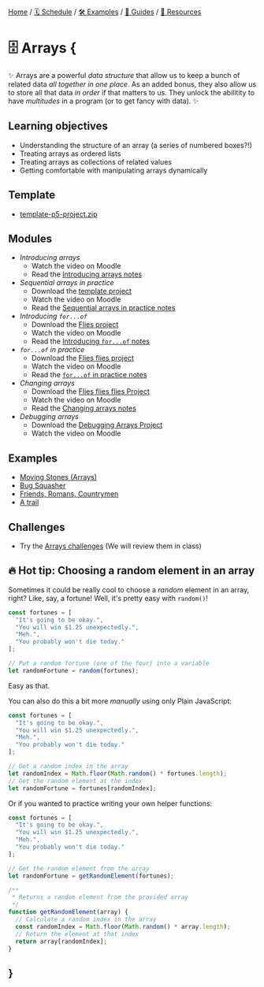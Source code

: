 [Home](../../) / [🗓 Schedule](../../schedule) / [🛠 Examples](../../examples/) / [💫 Guides](../../guides/) / [💎 Resources](../../resources.md)

# 🗄 Arrays {

✨ Arrays are a powerful *data structure* that allow us to keep a bunch of related data *all together in one place*. As an added bonus, they also allow us to store all that data *in order* if that matters to us. They unlock the abilitity to have *multitudes* in a program (or to get fancy with data). ✨

## Learning objectives

- Understanding the structure of an array (a series of numbered boxes?!)
- Treating arrays as ordered lists
- Treating arrays as collections of related values
- Getting comfortable with manipulating arrays dynamically

## Template

- [template-p5-project.zip](../../templates/template-p5-project.zip)

## Modules

- *Introducing arrays*
  - Watch the video on Moodle
  - Read the [Introducing arrays notes](./introducing-arrays.md)
- *Sequential arrays in practice*
  - Download the [template project](../../templates/template-p5-project.zip)
  - Watch the video on Moodle
  - Read the [Sequential arrays in practice notes](./sequential-arrays-in-practice.md)
- *Introducing `for...of`*
  - Download the [Flies project](./examples/flies.zip)
  - Watch the video on Moodle
  - Read the [Introducing `for...of` notes](./introducing-for-of.md)
- *`for...of` in practice*
  - Download the [Flies flies project](./examples/flies-flies.zip)
  - Watch the video on Moodle
  - Read the [`for...of` in practice notes](./for-of-in-practice.md)
- *Changing arrays*
  - Download the [Flies flies flies Project](./examples/flies-flies-flies.zip)
  - Watch the video on Moodle
  - Read the [Changing arrays notes](./changing-arrays.md)
- *Debugging arrays*
  - Download the [Debugging Arrays Project](../../debugging/debugging-arrays.zip)
  - Watch the video on Moodle

## Examples

- [Moving Stones (Arrays)](https://editor.p5js.org/pippinbarr/sketches/zQgkBD1Y4)
- [Bug Squasher](https://editor.p5js.org/pippinbarr/sketches/cU8ZR2yv5)
- [Friends, Romans, Countrymen](https://editor.p5js.org/pippinbarr/sketches/wfDOLrIm13)
- [A trail](https://editor.p5js.org/pippinbarr/sketches/5wgSl1Uj7)

## Challenges

- Try the [Arrays challenges](MISSING_LINK) (We will review them in class)

## 🔥 Hot tip: Choosing a random element in an array

Sometimes it could be really cool to choose a *random* element in an array, right? Like, say, a fortune! Well, it's pretty easy with `random()`!

```javascript
const fortunes = [
  "It's going to be okay.",
  "You will win $1.25 unexpectedly.",
  "Meh.",
  "You probably won't die today."  
];

// Put a random fortune (one of the four) into a variable
let randomFortune = random(fortunes);
```

Easy as that.

You can also do this a bit more *manually* using only Plain JavaScript:

```javascript
const fortunes = [
  "It's going to be okay.",
  "You will win $1.25 unexpectedly.",
  "Meh.",
  "You probably won't die today."  
];

// Get a random index in the array
let randomIndex = Math.floor(Math.random() * fortunes.length);
// Get the random element at the index
let randomFortune = fortunes[randomIndex];
```

Or if you wanted to practice writing your own helper functions:

```javascript
const fortunes = [
  "It's going to be okay.",
  "You will win $1.25 unexpectedly.",
  "Meh.",
  "You probably won't die today."  
];

// Get the random element from the array
let randomFortune = getRandomElement(fortunes);

/**
 * Returns a random element from the provided array
 */
function getRandomElement(array) {
  // Calculate a random index in the array
  const randomIndex = Math.floor(Math.random() * array.length);
  // Return the element at that index
  return array[randomIndex];
}
```

## }